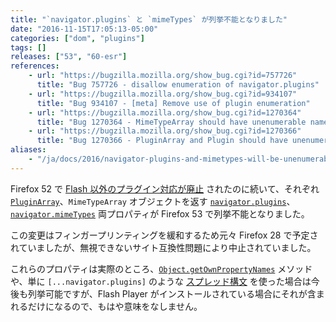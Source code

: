 ```yaml
---
title: "`navigator.plugins` と `mimeTypes` が列挙不能となりました"
date: "2016-11-15T17:05:13-05:00"
categories: ["dom", "plugins"]
tags: []
releases: ["53", "60-esr"]
references:
    - url: "https://bugzilla.mozilla.org/show_bug.cgi?id=757726"
      title: "Bug 757726 - disallow enumeration of navigator.plugins"
    - url: "https://bugzilla.mozilla.org/show_bug.cgi?id=934107"
      title: "Bug 934107 - [meta] Remove use of plugin enumeration"
    - url: "https://bugzilla.mozilla.org/show_bug.cgi?id=1270364"
      title: "Bug 1270364 - MimeTypeArray should have unenumerable named properties per spec"
    - url: "https://bugzilla.mozilla.org/show_bug.cgi?id=1270366"
      title: "Bug 1270366 - PluginArray and Plugin should have unenumerable own properties per spec"
aliases:
    - "/ja/docs/2016/navigator-plugins-and-mimetypes-will-be-unenumerable/"
---
```

Firefox 52 で [Flash 以外のプラグイン対応が廃止](https://www.fxsitecompat.dev/ja/docs/2016/plug-in-support-has-been-dropped-other-than-flash/) されたのに続いて、それぞれ [`PluginArray`](https://developer.mozilla.org/docs/Web/API/PluginArray)、`MimeTypeArray` オブジェクトを返す  [`navigator.plugins`](https://developer.mozilla.org/docs/Web/API/NavigatorPlugins/plugins)、[`navigator.mimeTypes`](https://developer.mozilla.org/docs/Web/API/NavigatorPlugins/mimeTypes) 両プロパティが Firefox 53 で列挙不能となりました。

この変更はフィンガープリンティングを緩和するため元々 Firefox 28 で予定されていましたが、無視できないサイト互換性問題により中止されていました。

これらのプロパティは実際のところ、[`Object.getOwnPropertyNames`](https://developer.mozilla.org/docs/Web/JavaScript/Reference/Global_Objects/Object/getOwnPropertyNames) メソッドや、単に `[...navigator.plugins]` のような [スプレッド構文](https://developer.mozilla.org/docs/Web/JavaScript/Reference/Operators/Spread_operator) を使った場合は今後も列挙可能ですが、Flash Player がインストールされている場合にそれが含まれるだけになるので、もはや意味をなしません。
